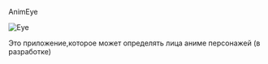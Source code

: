 AnimEye

![Eye](https://github.com/VoidHiko/AnimeEye2/assets/161217527/4b74cb5e-af7b-41b7-9870-9c72c4dfd32d)

Это приложение,которое может определять лица аниме персонажей (в разработке) 
